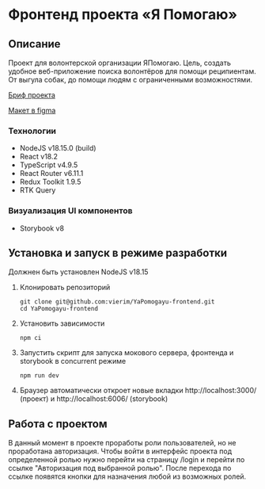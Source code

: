 # Фронтенд проекта «Я Помогаю»

## Описание

Проект для волонтерской организации ЯПомогаю. Цель, создать удобное веб-приложение поиска волонтёров для помощи реципиентам. От выгула собак, до помощи людям с ограниченными возможностями.

[Бриф проекта](https://narrow-mountain-bc1.notion.site/3-13-1880e7396a9c4bbda3d1f33103fd01af)

[Макет в figma](https://www.figma.com/file/xYLbl9kLmcAwYCbAhCFMCy/%D0%AF%D0%9F%D0%BE%D0%BC%D0%BE%D0%B3%D0%B0%D1%8E-(Web)?type=design&node-id=179-1699&mode=design&t=CfyAFh2ogb8PkPuy-0)

### Технологии

- NodeJS v18.15.0 (build)
- React v18.2
- TypeScript v4.9.5
- React Router v6.11.1
- Redux Toolkit 1.9.5
- RTK Query

### Визуализация UI компонентов

- Storybook v8

## Установка и запуск в режиме разработки

Должнен быть установлен NodeJS v18.15

1. Клонировать репозиторий

   ```shell
   git clone git@github.com:vierim/YaPomogayu-frontend.git
   cd YaPomogayu-frontend
   ```

2. Установить зависимости

   ```shell
   npm ci
   ```

3. Запустить скрипт для запуска мокового сервера, фронтенда и storybook в concurrent режиме

   ```shell
   npm run dev
   ```

4. Браузер автоматически откроет новые вкладки http://localhost:3000/ (проект) и http://localhost:6006/ (storybook)

## Работа с проектом

В данный момент в проекте проработы роли пользователей, но не проработана авторизация. Чтобы войти в интерфейс проекта под определенной ролью нужно перейти на страницу /login и перейти по ссылке "Авторизация под выбранной ролью". После перехода по ссылке появятся кнопки для назначения любой из возможных ролей.
